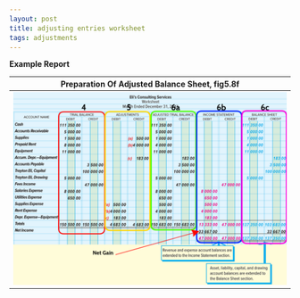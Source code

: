 ```yaml
---
layout: post
title: adjusting entries worksheet
tags: adjustments
---
```


**Example Report**

|Preparation Of Adjusted Balance Sheet, fig5.8f|
|:-:|
|![Adjusted Balance Sheet](/assets/mc-graw-accounting-course/images/fig5.8f.preparation.of.bs.w.Circles.png)|

